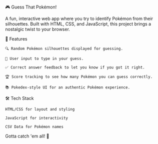🎮 Guess That Pokémon!

A fun, interactive web app where you try to identify Pokémon from their silhouettes. Built with HTML, CSS, and JavaScript, this project brings a nostalgic twist to your browser.

🌟 Features

    🔍 Random Pokémon silhouettes displayed for guessing.

    📝 User input to type in your guess.

    ✅ Correct answer feedback to let you know if you got it right.

    🏆 Score tracking to see how many Pokémon you can guess correctly.

    📚 Pokedex-style UI for an authentic Pokémon experience.

🛠️ Tech Stack

    HTML/CSS for layout and styling

    JavaScript for interactivity

    CSV Data for Pokémon names

<p>Gotta catch 'em all! 🎉</p>